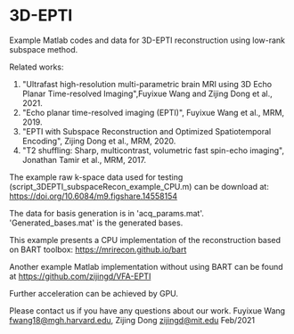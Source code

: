 # 3D-EPTI
Example Matlab codes and data for 3D-EPTI reconstruction using low-rank subspace method.

Related works:
 1) "Ultrafast high-resolution multi-parametric brain MRI using 3D Echo Planar Time-resolved Imaging",Fuyixue Wang and Zijing Dong et al., 2021.
 2) "Echo planar time-resolved imaging (EPTI)", Fuyixue Wang et al., MRM, 2019.
 3) "EPTI with Subspace Reconstruction and Optimized Spatiotemporal Encoding", Zijing Dong et al., MRM, 2020.
 4) "T2 shuffling: Sharp, multicontrast, volumetric fast spin-echo imaging", Jonathan Tamir et al., MRM, 2017.

The example raw k-space data used for testing (script_3DEPTI_subspaceRecon_example_CPU.m) can be download at:
https://doi.org/10.6084/m9.figshare.14558154

The data for basis generation is in 'acq_params.mat'.
'Generated_bases.mat' is the generated bases.

This example presents a CPU implementation of the reconstruction based on BART toolbox: https://mrirecon.github.io/bart

Another example Matlab implementation without using BART can be found at https://github.com/zijingd/VFA-EPTI

Further acceleration can be achieved by GPU.

Please contact us if you have any questions about our work.
Fuyixue Wang <fwang18@mgh.harvard.edu>, Zijing Dong <zijingd@mit.edu> Feb/2021
